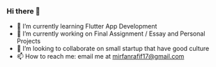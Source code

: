 ### Hi there 👋

- 🌱 I’m currently learning Flutter App Development
- 🔭 I’m currently working on Final Assignment / Essay and Personal Projects
- 👯 I’m looking to collaborate on small startup that have good culture
- 📫 How to reach me: email me at mirfanrafif17@gmail.com

 

<!--
**mirfanrafif/mirfanrafif** is a ✨ _special_ ✨ repository because its `README.md` (this file) appears on your GitHub profile.

Here are some ideas to get you started:

- 🔭 I’m currently working on ...
- 🌱 I’m currently learning ...
- 👯 I’m looking to collaborate on ...
- 🤔 I’m looking for help with ...
- 💬 Ask me about ...
- 📫 How to reach me: ...
- 😄 Pronouns: ...
- ⚡ Fun fact: ...
-->
